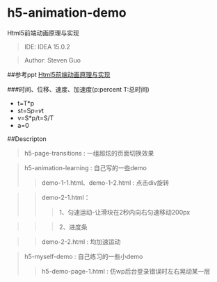 # h5-animation-demo 
Html5前端动画原理与实现

> IDE: IDEA 15.0.2

> Author: Steven Guo

##参考ppt
[Html5前端动画原理与实现](http://matrix.h5jun.com/slide/show?id=117)

###时间、位移、速度、加速度(p:percent T:总时间)
+ t=T*p 
+ st=S*p=v*t 
+ v=S*p/t=S/T
+ a=0

##Descripton
> h5-page-transitions : 一组超炫的页面切换效果

> h5-animation-learning : 自己写的一些demo 
>> demo-1-1.html、demo-1-2.html : 点击div旋转

>> demo-2-1.html：
>>>1、匀速运动-让滑块在2秒内向右匀速移动200px 

>>> 2、进度条

>> demo-2-2.html : 均加速运动

> h5-myself-demo : 自己练习的一些小demo
>>h5-demo-page-1.html : 仿wp后台登录错误时左右晃动某一层 

